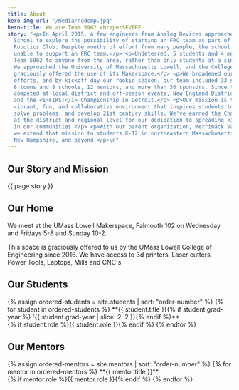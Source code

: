 ```yaml
---
title: About
hero-img-url: "/media/nedcmp.jpg"
hero-title: We are Team 5962 <br>perSEVERE
story: "<p>In April 2015, a few engineers from Analog Devices approached Dracut High
  School to explore the possibility of starting an FRC team as part of the school's
  Robotics Club. Despite months of effort from many people, the school was, unfortunately,
  unable to support an FRC team.</p> <p>Undeterred, 5 students and 4 mentors opened
  Team 5962 to anyone from the area, rather than only students at a single high school.
  We approached the University of Massachusetts Lowell, and the College of Engineering
  graciously offered the use of its Makerspace.</p> <p>We broadened our recruiting
  efforts, and by kickoff day our rookie season, our team included 33 students from
  8 towns and 8 schools, 12 mentors, and more than 30 sponsors. Since then, we've
  competed at local district and off-season events, New England District Championships,
  and the <i>FIRST</i> Championship in Detroit.</p> <p>Our mission is to foster a
  vibrant, fun, and collaborative environment that inspires students to explore STEM,
  solve problems, and develop 21st century skills. We've earned the Chairman's Award
  at the district and regional level for our dedication to spreading <i>FIRST</i>
  in our communities.</p> <p>With our parent organization, Merrimack Valley Robotics,
  we extend that mission to students K-12 in northeastern Massachusetts, southern
  New Hampshire, and beyond.</p>\n"
---
```


## Our Story and Mission

<article markdown="1">
{{ page.story }}


<div class="divider"></div>

## Our Home
We meet at the UMass Lowell Makerspace, Falmouth 102 on Wednesday and Fridays 5-8 and Sunday 10-2.


This space is graciously offered to us by the UMass Lowell College of Engineering since 2016. We have access to 3d printers, Laser cutters, Power Tools, Laptops, Mills and CNC's


## Our Students

<article class="grid three-columns" markdown="1">
{% assign ordered-students = site.students | sort: "order-number" %}
{% for student in ordered-students %}
**{{ student.title }}{% if student.grad-year %} '{{ student.grad-year | slice: 2, 2 }}{% endif %}**
<br>{% if student.role %}{{ student.role }}{% endif %}
{% endfor %}
</article>


<div class="divider"></div>

## Our Mentors

<article class="grid two-columns" markdown="1">
{% assign ordered-mentors = site.mentors | sort: "order-number" %}
{% for mentor in ordered-mentors %}
**{{ mentor.title }}**
<br>{% if mentor.role %}{{ mentor.role }}{% endif %}
{% endfor %}
</article>